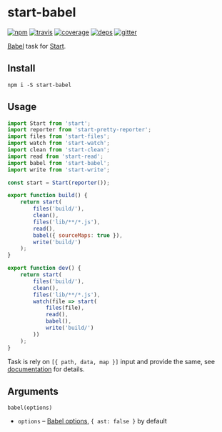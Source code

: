 # start-babel

[![npm](https://img.shields.io/npm/v/start-babel.svg?style=flat-square)](https://www.npmjs.com/package/start-babel)
[![travis](http://img.shields.io/travis/start-runner/babel.svg?style=flat-square)](https://travis-ci.org/start-runner/babel)
[![coverage](https://img.shields.io/codecov/c/github/start-runner/babel.svg?style=flat-square)](https://codecov.io/github/start-runner/babel)
[![deps](https://img.shields.io/gemnasium/start-runner/babel.svg?style=flat-square)](https://gemnasium.com/start-runner/babel)
[![gitter](https://img.shields.io/badge/gitter-join_chat_%E2%86%92-00d06f.svg?style=flat-square)](https://gitter.im/start-runner/start)

[Babel](https://babeljs.io/) task for [Start](https://github.com/start-runner/start).

## Install

```
npm i -S start-babel
```

## Usage

```js
import Start from 'start';
import reporter from 'start-pretty-reporter';
import files from 'start-files';
import watch from 'start-watch';
import clean from 'start-clean';
import read from 'start-read';
import babel from 'start-babel';
import write from 'start-write';

const start = Start(reporter());

export function build() {
    return start(
        files('build/'),
        clean(),
        files('lib/**/*.js'),
        read(),
        babel({ sourceMaps: true }),
        write('build/')
    );
}

export function dev() {
    return start(
        files('build/'),
        clean(),
        files('lib/**/*.js'),
        watch(file => start(
            files(file),
            read(),
            babel(),
            write('build/')
        ))
    );
}
```

Task is rely on `[{ path, data, map }]` input and provide the same, see [documentation](https://github.com/start-runner/start#readme) for details.

## Arguments

`babel(options)`

* `options` – [Babel options](https://babeljs.io/docs/usage/options/), `{ ast: false }` by default
